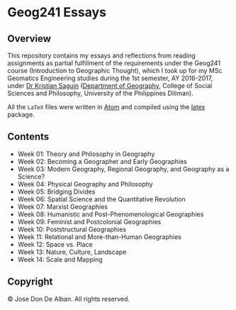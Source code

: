 # Geog241 Essays

## Overview
This repository contains my essays and reflections from reading assignments as partial fulfillment of the requirements under the Geog241 course (Introduction to Geographic Thought), which I took up for my MSc Geomatics Engineering studies during the 1st semester, AY 2016-2017, under [Dr Kristian Saguin](http://pages.upd.edu.ph/kcsaguin) ([Department of Geography](http://geog.upd.edu.ph), College of Social Sciences and Philosophy, University of the Philippines Diliman).

All the `LaTeX` files were written in [Atom](https://atom.io) and compiled using the [latex](https://atom.io/packages/latex) package.

## Contents
- Week 01: Theory and Philosophy in Geography
- Week 02: Becoming a Geographer and Early Geographies
- Week 03: Modern Geography, Regional Geography, and Geography as a Science?
- Week 04: Physical Geography and Philosophy
- Week 05: Bridging Divides
- Week 06: Spatial Science and the Quantitative Revolution
- Week 07: Marxist Geographies
- Week 08: Humanistic and Post-Phenomenological Geographies
- Week 09: Feminist and Postcolonial Geographies
- Week 10: Poststructural Geographies
- Week 11: Relational and More-than-Human Geographies
- Week 12: Space vs. Place
- Week 13: Nature, Culture, Landscape
- Week 14: Scale and Mapping

## Copyright
&copy; Jose Don De Alban. All rights reserved.
